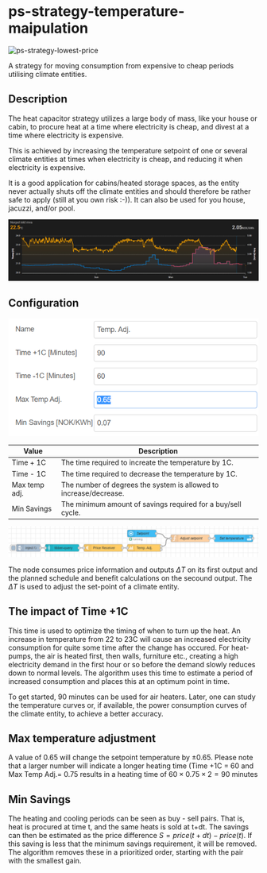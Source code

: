 # ps-strategy-temperature-maipulation

![ps-strategy-lowest-price](../images/node-ps-strategy-lowest-price.png)

A strategy for moving consumption from expensive to cheap periods utilising climate entities.

## Description
The heat capacitor strategy utilizes a large body of mass, like your house or cabin, to procure heat at a time where electricity is cheap, and divest at a time where electricity is expensive.

This is achieved by increasing the temperature setpoint of one or several climate entities at times when electricity is cheap, and reducing it when electricity is expensive.

It is a good application for cabins/heated storage spaces, as the entity never actually shuts off the climate entities and should therefore be rather safe to apply (still at you own risk :-)). It can also be used for you house, jacuzzi, and/or pool.

![Temperature profile vs. cost](../images/temp-manipulation-temperatureVsPrice.png)

## Configuration

![Node Configuration](../images/temperature-manipulation-config.png)

| Value                  | Description
| ---------------------- |----------------------------------------------- 
| Time + 1C              | The time required to increate the temperature by 1C.
| Time - 1C              | The time required to decrease the temperature by 1C.
| Max temp adj.          | The number of degrees the system is allowed to increase/decrease.
| Min Savings            | The minimum amount of savings required for a buy/sell cycle.


![Simple example with Tibber](../images/node-ps-strategy-temperature-maipulation-simple-flow-example.png)

The node consumes price information and outputs $\Delta T$ on its first output and the planned schedule and benefit calculations on the secound output. The $\Delta T$ is used to adjust the set-point of a climate entity.

## The impact of **Time +1C**
This time is used to optimize the timing of when to turn up the heat. An increase in temperature from 22 to 23C will cause an increased electricity consumption for quite some time after the change has occured. For heat-pumps, the air is heated first, then walls, furniture etc., creating a high electricity demand in the first hour or so before the demand slowly reduces down to normal levels. The algorithm uses this time to estimate a period of increased consumption and places this at an optimum point in time.

To get started, 90 minutes can be used for air heaters. Later, one can study the temperature curves or, if available, the power consumption curves of the climate entity, to achieve a better accuracy.

## Max temperature adjustment
A value of 0.65 will change the setpoint temperature by $\pm0.65$. Please note that a larger number will indicate a longer heating time (Time +1C = 60 and Max Temp Adj.= 0.75 results in a heating time of $60\times0.75\times 2= 90$ minutes

## Min Savings
The heating and cooling periods can be seen as buy - sell pairs. That is, heat is procured at time t, and the same heats is sold at t+dt. The savings can then be estimated as the price difference $S=price(t+dt) - price(t)$. If this saving is less that the minimum savings requirement, it will be removed. The algorithm removes these in a prioritized order, starting with the pair with the smallest gain.